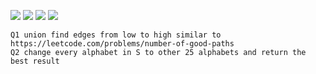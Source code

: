 ![](https://assets.leetcode.com/users/images/43545a0d-fdd1-4859-938d-45878f18b1c3_1667591420.9891052.png)
![](https://assets.leetcode.com/users/images/f53556ea-881f-4f65-b618-0416196280f0_1667591547.1429875.png)
![](https://assets.leetcode.com/users/images/ed248086-2e3c-473d-a3c0-703bdf10cbf1_1667591508.0177538.png)
![](https://assets.leetcode.com/users/images/3be9db15-d49b-4ead-aa59-24b37442ccbe_1667591527.5311568.png)



```
Q1 union find edges from low to high similar to https://leetcode.com/problems/number-of-good-paths
Q2 change every alphabet in S to other 25 alphabets and return the best result
```
